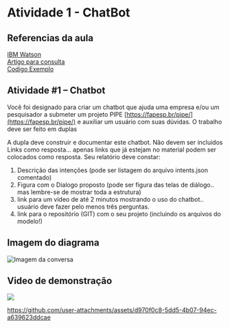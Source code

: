 # Atividade 1 - ChatBot

## Referencias da aula

[IBM Watson](https://developer.ibm.com/) <br>
[Artigo para consulta](https://towardsdatascience.com/how-to-create-a-chatbot-with-python-deep-learning-in-less-than-an-hour-56a063bdfc44) <br>
[Codigo Exemplo](https://github.com/rdestro/FEI-CC7711-ChatBot/blob/main/chatbot.py) <br>

## Atividade #1 – Chatbot

Você foi designado para criar um chatbot que ajuda uma empresa e/ou um pesquisador a
submeter um projeto PIPE [https://fapesp.br/pipe/](https://fapesp.br/pipe/) e auxiliar um usuário com suas dúvidas.
O trabalho deve ser feito em duplas

A dupla deve construir e documentar este chatbot. Não devem ser incluídos Links como
resposta... apenas links que já estejam no material podem ser colocados como resposta.
Seu relatório deve constar:

1. Descrição das intenções (pode ser listagem do arquivo intents.json comentado)
2. Figura com o Dialogo proposto (pode ser figura das telas de diálogo.. mas lembre-se
   de mostrar toda a estrutura)
3. link para um vídeo de até 2 minutos mostrando o uso do chatbot.. usuário deve fazer
   pelo menos três perguntas.
4. link para o repositório (GIT) com o seu projeto (incluindo os arquivos do modelo!)

## Imagem do diagrama

![Imagem da conversa]()

## Video de demonstração

[![](https://markdown-videos-api.jorgenkh.no/youtube/Q5i16EWotyE)](https://youtu.be/Q5i16EWotyE)

https://github.com/user-attachments/assets/d970f0c8-5dd5-4b07-94ec-a639623ddcae
